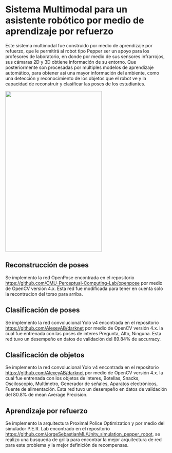 # Sistema Multimodal para un asistente robótico por medio de aprendizaje por refuerzo

Este sistema multimodal fue construido por medio de aprendizaje por refuerzo, que le permitirá al robot tipo Pepper ser un apoyo para los profesores de laboratorio, en donde por medio de sus sensores infrarrojos, sus cámaras 2D y 3D obtiene información de su entorno. Que posteriormente son procesadas por múltiples modelos de aprendizaje automático, para obtener así una mayor información del ambiente, como una detección y reconocimiento de los objetos que el robot ve y la capacidad de reconstruir y clasificar las poses de los estudiantes.

<img src="https://github.com/JorgeSebastianML/Asistente_de_clase_robot_tipo_pepper/blob/main/Img/Arquitectura_Español.png " width="300" height="500">

## Reconstrucción de poses 

Se implemento la red OpenPose encontrada en el repositorio https://github.com/CMU-Perceptual-Computing-Lab/openpose por medio de OpenCV versión 4.x. Esta red fue modificada para tener en cuenta solo la recontrucion del torso para arriba. 

## Clasificación de poses

Se implemento la red convolucional Yolo v4 encontrada en el repositorio https://github.com/AlexeyAB/darknet por medio de OpenCV versión 4.x. la cual fue entrenada con las poses de interes Pregunta, Alto, Ninguna. Esta red tuvo un desempeño en datos de validación del 89.84% de accurracy. 

## Clasificación de objetos

Se implemento la red convolucional Yolo v4 encontrada en el repositorio https://github.com/AlexeyAB/darknet por medio de OpenCV versión 4.x. la cual fue entrenada con los objetos de interes, Botellas, Snacks, Osciloscopio, Multímetro, Generador de señales, Aparatos electrónicos, Fuente de alimentación. Esta red tuvo un desempeño en datos de validación del 80.8% de mean Average Precision. 

## Aprendizaje por refuerzo

Se implemento la arquitectura Proximal Police Optimization y por medio del simulador P.E.R. Lab encontrado en el repositorio https://github.com/JorgeSebastianML/Unity_simulation_pepper_robot, se realizo una busqueda de grilla para encontrar la mejor arquitectura de red para este problema y la mejor definición de recompensas. 
